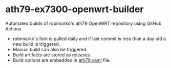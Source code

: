 # ath79-ex7300-openwrt-builder
Automated builds of robimarko's ath79 OpenWRT repository using GitHub Actions

- robimarko's fork is pulled daily and if last commit is less than a day old a new build is triggered.
- Manual build can also be triggered.
- Build artifacts are stored as releases.
- Build options are embedded in [ath79.yaml](/.github/workflows/ath79.yaml) file.
